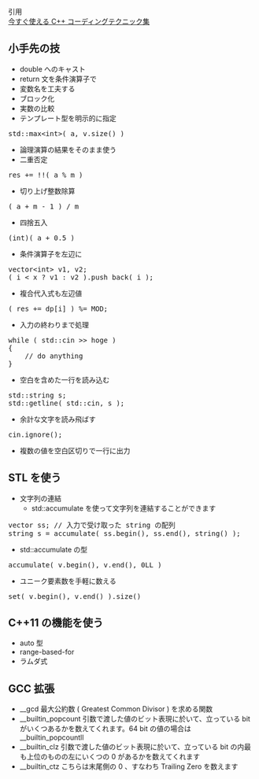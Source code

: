 引用<br/>
[今すぐ使える C++ コーディングテクニック集](https://torus711.hatenablog.com/entry/20131205/p1)<br/>

## 小手先の技

- double へのキャスト
- return 文を条件演算子で
- 変数名を工夫する
- ブロック化
- 実数の比較
- テンプレート型を明示的に指定
<pre>
std::max&lt;int&gt;( a, v.size() )
</pre>
- 論理演算の結果をそのまま使う
- 二重否定
<pre>
res += !!( a % m )
</pre>
- 切り上げ整数除算
<pre>
( a + m - 1 ) / m
</pre>
- 四捨五入
<pre>
(int)( a + 0.5 )
</pre>
- 条件演算子を左辺に
<pre>
vector&lt;int&gt; v1, v2;
( i &lt; x ? v1 : v2 ).push_back( i );
</pre>
- 複合代入式も左辺値
<pre>
( res += dp[i] ) %= MOD;
</pre>
- 入力の終わりまで処理
<pre>
while ( std::cin >> hoge )
{
	// do anything
}
</pre>
- 空白を含めた一行を読み込む
<pre>
std::string s;
std::getline( std::cin, s );
</pre>
- 余計な文字を読み飛ばす
<pre>
cin.ignore();
</pre>
- 複数の値を空白区切りで一行に出力

## STL を使う
- 文字列の連結
    - std::accumulate を使って文字列を連結することができます
<pre>
vector<string> ss; // 入力で受け取った string の配列
string s = accumulate( ss.begin(), ss.end(), string() );
</pre>
- std::accumulate の型
<pre>
accumulate( v.begin(), v.end(), 0LL )
</pre>
- ユニーク要素数を手軽に数える
<pre>
set<int>( v.begin(), v.end() ).size()
</pre>

## C++11 の機能を使う
- auto 型
- range-based-for
- ラムダ式

## GCC 拡張
- __gcd 最大公約数 ( Greatest Common Divisor ) を求める関数
- __builtin_popcount 引数で渡した値のビット表現に於いて、立っている bit がいくつあるかを数えてくれます。64 bit の値の場合は __builtin_popcountll
- __builtin_clz 引数で渡した値のビット表現に於いて、立っている bit の内最も上位のものの左にいくつの 0 があるかを数えてくれます
- __builtin_ctz こちらは末尾側の 0 、すなわち Trailing Zero を数えます
